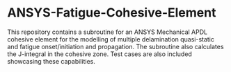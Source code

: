 # ANSYS-Fatigue-Cohesive-Element
This repository contains a subroutine for an ANSYS Mechanical APDL cohesive element for the modelling of multiple delamination quasi-static and fatigue onset/initiation and propagation. The subroutine also calculates the J-integral in the cohesive zone. Test cases are also included showcasing these capabilities.

